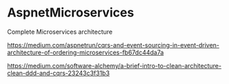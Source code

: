 # AspnetMicroservices
Complete Microservices architecture


https://medium.com/aspnetrun/cqrs-and-event-sourcing-in-event-driven-architecture-of-ordering-microservices-fb67dc44da7a

https://medium.com/software-alchemy/a-brief-intro-to-clean-architecture-clean-ddd-and-cqrs-23243c3f31b3